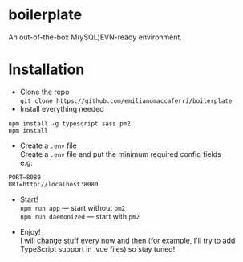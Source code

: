 # boilerplate
An out-of-the-box M(ySQL)EVN-ready environment.

# Installation
* Clone the repo<br>
`git clone https://github.com/emilianomaccaferri/boilerplate`<br>
* Install everything needed
```
npm install -g typescript sass pm2
npm install 
```
* Create a `.env` file<br>
Create a `.env` file and put the minimum required config fields<br>
e.g:
```
PORT=8080
URI=http://localhost:8080
```
* Start!<br>
`npm run app` &mdash; start without `pm2`<br>
`npm run daemonized` &mdash; start with `pm2`<br>

* Enjoy!<br>
I will change stuff every now and then (for example, I'll try to add TypeScript support in .vue files) so stay tuned!
